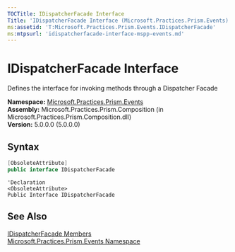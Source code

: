 ```yaml
---
TOCTitle: IDispatcherFacade Interface
Title: 'IDispatcherFacade Interface (Microsoft.Practices.Prism.Events)'
ms:assetid: 'T:Microsoft.Practices.Prism.Events.IDispatcherFacade'
ms:mtpsurl: 'idispatcherfacade-interface-mspp-events.md'
---
```



# IDispatcherFacade Interface

Defines the interface for invoking methods through a Dispatcher Facade

**Namespace:** [Microsoft.Practices.Prism.Events](/patterns-practices/reference/mspp-events-namespace)<br/>
**Assembly:** Microsoft.Practices.Prism.Composition (in Microsoft.Practices.Prism.Composition.dll)<br/>
**Version:** 5.0.0.0 (5.0.0.0)

## Syntax

```C#
[ObsoleteAttribute]
public interface IDispatcherFacade
```
```VB
'Declaration
<ObsoleteAttribute> 
Public Interface IDispatcherFacade
```

## See Also

[IDispatcherFacade Members](/patterns-practices/reference/idispatcherfacade-members-mspp-events)<br/>
[Microsoft.Practices.Prism.Events Namespace](/patterns-practices/reference/mspp-events-namespace)